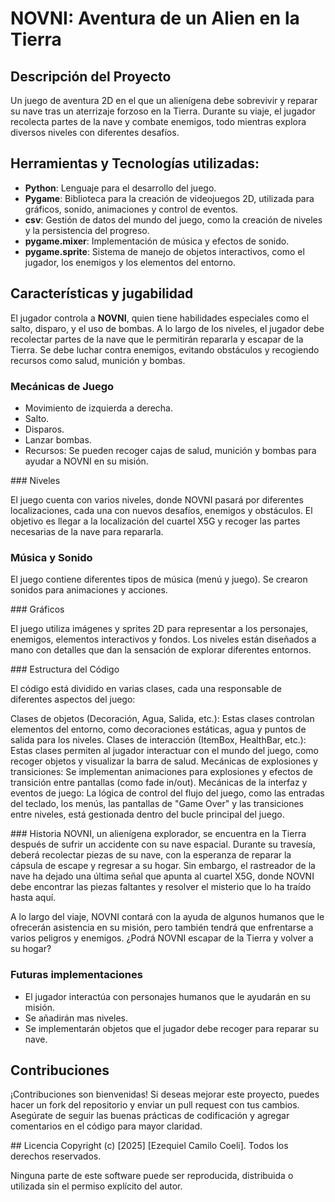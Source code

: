 # **NOVNI**: Aventura de un Alien en la Tierra

## Descripción del Proyecto
Un juego de aventura 2D en el que un alienígena debe sobrevivir y reparar su nave tras un aterrizaje forzoso en la Tierra. Durante su viaje, el jugador recolecta partes de la nave y combate enemigos, todo mientras explora diversos niveles con diferentes desafíos.

## Herramientas y Tecnologías utilizadas:

- **Python**: Lenguaje para el desarrollo del juego.
- **Pygame**: Biblioteca para la creación de videojuegos 2D, utilizada para gráficos, sonido, animaciones y control de eventos.
- **csv**: Gestión de datos del mundo del juego, como la creación de niveles y la persistencia del progreso.
- **pygame.mixer**: Implementación de música y efectos de sonido.
- **pygame.sprite**: Sistema de manejo de objetos interactivos, como el jugador, los enemigos y los elementos del entorno.


## Características y jugabilidad

El jugador controla a **NOVNI**, quien tiene habilidades especiales como el salto, disparo, y el uso de bombas.
A lo largo de los niveles, el jugador debe recolectar partes de la nave que le permitirán repararla y escapar de la Tierra.
Se debe luchar contra enemigos, evitando obstáculos y recogiendo recursos como salud, munición y bombas.

### Mecánicas de Juego

- Movimiento de izquierda a derecha.
- Salto.
- Disparos.
- Lanzar bombas.
- Recursos: Se pueden recoger cajas de salud, munición y bombas para ayudar a NOVNI en su misión.

### Niveles

El juego cuenta con varios niveles, donde NOVNI pasará por diferentes localizaciones, cada una con nuevos desafíos, enemigos y obstáculos. El objetivo es llegar a la localización del cuartel X5G y recoger las partes necesarias de la nave para repararla.

### Música y Sonido

El juego contiene diferentes tipos de música (menú y juego).
Se crearon sonidos para animaciones y acciones.

### Gráficos

El juego utiliza imágenes y sprites 2D para representar a los personajes, enemigos, elementos interactivos y fondos. Los niveles están diseñados a mano con detalles que dan la sensación de explorar diferentes entornos.

### Estructura del Código

El código está dividido en varias clases, cada una responsable de diferentes aspectos del juego:

Clases de objetos (Decoración, Agua, Salida, etc.): Estas clases controlan elementos del entorno, como decoraciones estáticas, agua y puntos de salida para los niveles.
Clases de interacción (ItemBox, HealthBar, etc.): Estas clases permiten al jugador interactuar con el mundo del juego, como recoger objetos y visualizar la barra de salud.
Mecánicas de explosiones y transiciones: Se implementan animaciones para explosiones y efectos de transición entre pantallas (como fade in/out).
Mecánicas de la interfaz y eventos de juego: La lógica de control del flujo del juego, como las entradas del teclado, los menús, las pantallas de "Game Over" y las transiciones entre niveles, está gestionada dentro del bucle principal del juego.

### Historia
NOVNI, un alienígena explorador, se encuentra en la Tierra después de sufrir un accidente con su nave espacial. Durante su travesía, deberá recolectar piezas de su nave, con la esperanza de reparar la cápsula de escape y regresar a su hogar. Sin embargo, el rastreador de la nave ha dejado una última señal que apunta al cuartel X5G, donde NOVNI debe encontrar las piezas faltantes y resolver el misterio que lo ha traído hasta aquí.

A lo largo del viaje, NOVNI contará con la ayuda de algunos humanos que le ofrecerán asistencia en su misión, pero también tendrá que enfrentarse a varios peligros y enemigos. ¿Podrá NOVNI escapar de la Tierra y volver a su hogar?

### Futuras implementaciones
- El jugador interactúa con personajes humanos que le ayudarán en su misión.
- Se añadirán mas niveles.
- Se implementarán objetos que el jugador debe recoger para reparar su nave.

## Contribuciones
¡Contribuciones son bienvenidas! Si deseas mejorar este proyecto, puedes hacer un fork del repositorio y enviar un pull request con tus cambios. Asegúrate de seguir las buenas prácticas de codificación y agregar comentarios en el código para mayor claridad.

## Licencia
Copyright (c) [2025] [Ezequiel Camilo Coeli]. Todos los derechos reservados.

Ninguna parte de este software puede ser reproducida, distribuida o utilizada sin el permiso explícito del autor.
